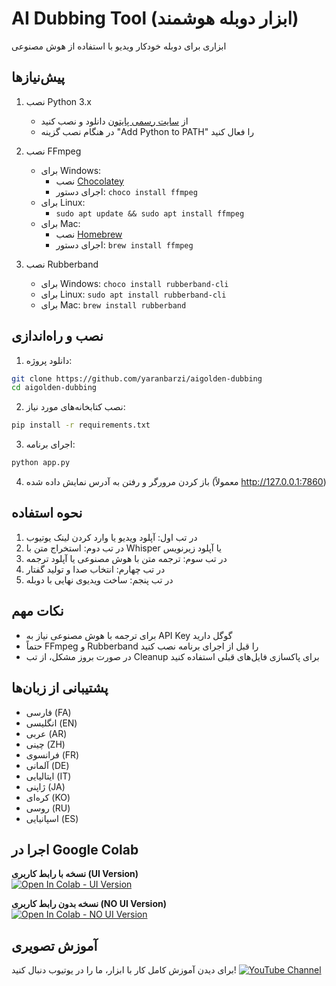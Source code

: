 # AI Dubbing Tool (ابزار دوبله هوشمند)

ابزاری برای دوبله خودکار ویدیو با استفاده از هوش مصنوعی

## پیش‌نیازها

1. نصب Python 3.x
   - از [سایت رسمی پایتون](https://www.python.org/downloads/) دانلود و نصب کنید
   - در هنگام نصب گزینه "Add Python to PATH" را فعال کنید

2. نصب FFmpeg
   - برای Windows: 
     - نصب [Chocolatey](https://chocolatey.org/install)
     - اجرای دستور: `choco install ffmpeg`
   - برای Linux:
     - `sudo apt update && sudo apt install ffmpeg`
   - برای Mac:
     - نصب [Homebrew](https://brew.sh/)
     - اجرای دستور: `brew install ffmpeg`

3. نصب Rubberband
   - برای Windows: `choco install rubberband-cli`
   - برای Linux: `sudo apt install rubberband-cli`
   - برای Mac: `brew install rubberband`

## نصب و راه‌اندازی

1. دانلود پروژه:
```bash
git clone https://github.com/yaranbarzi/aigolden-dubbing
cd aigolden-dubbing
```

2. نصب کتابخانه‌های مورد نیاز:
```bash
pip install -r requirements.txt
```

3. اجرای برنامه:
```bash
python app.py
```

4. باز کردن مرورگر و رفتن به آدرس نمایش داده شده (معمولاً http://127.0.0.1:7860)

## نحوه استفاده

1. در تب اول: آپلود ویدیو یا وارد کردن لینک یوتیوب
2. در تب دوم: استخراج متن با Whisper یا آپلود زیرنویس
3. در تب سوم: ترجمه متن با هوش مصنوعی یا آپلود ترجمه
4. در تب چهارم: انتخاب صدا و تولید گفتار
5. در تب پنجم: ساخت ویدیوی نهایی با دوبله

## نکات مهم

- برای ترجمه با هوش مصنوعی نیاز به API Key گوگل دارید
- حتماً FFmpeg و Rubberband را قبل از اجرای برنامه نصب کنید
- در صورت بروز مشکل، از تب Cleanup برای پاکسازی فایل‌های قبلی استفاده کنید

## پشتیبانی از زبان‌ها

- فارسی (FA)
- انگلیسی (EN)
- عربی (AR)
- چینی (ZH)
- فرانسوی (FR)
- آلمانی (DE)
- ایتالیایی (IT)
- ژاپنی (JA)
- کره‌ای (KO)
- روسی (RU)
- اسپانیایی (ES)
## اجرا در Google Colab

**نسخه با رابط کاربری (UI Version)**  
[![Open In Colab - UI Version](https://colab.research.google.com/assets/colab-badge.svg)](https://colab.research.google.com/github/yaranbarzi/aigolden-dubbing/blob/main/aigolden_2025Dub_UI.ipynb)

**نسخه بدون رابط کاربری (NO UI Version)**  
[![Open In Colab - NO UI Version](https://colab.research.google.com/assets/colab-badge.svg)](https://colab.research.google.com/github/yaranbarzi/aigolden-dubbing/blob/main/aigolden_2025Dub_NOUI.ipynb)

## آموزش تصویری

برای دیدن آموزش کامل کار با ابزار، ما را در یوتیوب دنبال کنید!
[![YouTube Channel](https://img.shields.io/badge/YouTube-aigolden-red?style=for-the-badge&logo=youtube)](https://www.youtube.com/@aigolden)

